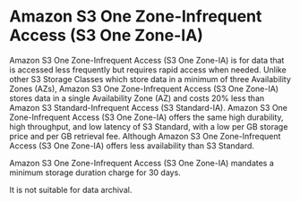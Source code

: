 # Amazon S3 One Zone-Infrequent Access (S3 One Zone-IA)

Amazon S3 One Zone-Infrequent Access (S3 One Zone-IA) is for data that is accessed less frequently but requires rapid access when needed. Unlike other S3 Storage Classes which store data in a minimum of three Availability Zones (AZs), Amazon S3 One Zone-Infrequent Access (S3 One Zone-IA) stores data in a single Availability Zone (AZ) and costs 20% less than Amazon S3 Standard-Infrequent Access (S3 Standard-IA). Amazon S3 One Zone-Infrequent Access (S3 One Zone-IA) offers the same high durability, high throughput, and low latency of S3 Standard, with a low per GB storage price and per GB retrieval fee. Although Amazon S3 One Zone-Infrequent Access (S3 One Zone-IA) offers less availability than S3 Standard.

Amazon S3 One Zone-Infrequent Access (S3 One Zone-IA) mandates a minimum storage duration charge for 30 days.

It is not suitable for data archival.
